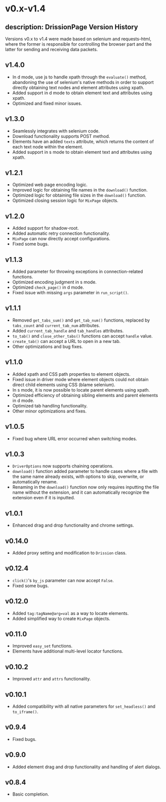 # v0.x-v1.4
description: DrissionPage Version History
---

Versions v0.x to v1.4 were made based on selenium and requests-html, where the former is responsible for controlling the browser part and the latter for sending and receiving data packets.

## v1.4.0

- In d mode, use js to handle xpath through the `evaluate()` method, abandoning the use of selenium's native methods in order to support directly obtaining text nodes and element attributes using xpath.
- Added support in d mode to obtain element text and attributes using xpath.
- Optimized and fixed minor issues.

## v1.3.0

- Seamlessly integrates with selenium code.
- Download functionality supports POST method.
- Elements have an added `texts` attribute, which returns the content of each text node within the element.
- Added support in s mode to obtain element text and attributes using xpath.

## v1.2.1

- Optimized web page encoding logic.
- Improved logic for obtaining file names in the `download()` function.
- Optimized logic for obtaining file sizes in the `download()` function.
- Optimized closing session logic for `MixPage` objects.

## v1.2.0

- Added support for shadow-root.
- Added automatic retry connection functionality.
- `MixPage` can now directly accept configurations.
- Fixed some bugs.

## v1.1.3

- Added parameter for throwing exceptions in connection-related functions.
- Optimized encoding judgment in s mode.
- Optimized `check_page()` in d mode.
- Fixed issue with missing `args` parameter in `run_script()`.

## v1.1.1

- Removed `get_tabs_sum()` and `get_tab_num()` functions, replaced by `tabs_count` and `current_tab_num` attributes.
- Added `current_tab_handle` and `tab_handles` attributes.
- `to_tab()` and `close_other_tabs()` functions can accept `handle` value.
- `create_tab()` can accept a URL to open in a new tab.
- Other optimizations and bug fixes.

## v1.1.0

- Added xpath and CSS path properties to element objects.
- Fixed issue in driver mode where element objects could not obtain direct child elements using CSS (blame selenium).
- In s mode, it is now possible to locate parent elements using xpath.
- Optimized efficiency of obtaining sibling elements and parent elements in d mode.
- Optimized tab handling functionality.
- Other minor optimizations and fixes.

## v1.0.5

- Fixed bug where URL error occurred when switching modes.

## v1.0.3

- `DriverOptions` now supports chaining operations.
- `download()` function added parameter to handle cases where a file with the same name already exists, with options to skip, overwrite, or automatically rename.
- Renaming in the `download()` function now only requires inputting the file name without the extension, and it can automatically recognize the extension even if it is inputted.

## v1.0.1

- Enhanced drag and drop functionality and chrome settings.

## v0.14.0

- Added proxy setting and modification to `Drission` class.

## v0.12.4

- `click()`'s `by_js` parameter can now accept `False`.
- Fixed some bugs.

## v0.12.0

- Added `tag:tagName@arg=val` as a way to locate elements.
- Added simplified way to create `MixPage` objects.

## v0.11.0

- Improved `easy_set` functions.
- Elements have additional multi-level locator functions.

## v0.10.2

- Improved `attr` and `attrs` functionality.

## v0.10.1

- Added compatibility with all native parameters for `set_headless()` and `to_iframe()`.

## v0.9.4

- Fixed bugs.

## v0.9.0

- Added element drag and drop functionality and handling of alert dialogs.

## v0.8.4

- Basic completion.


